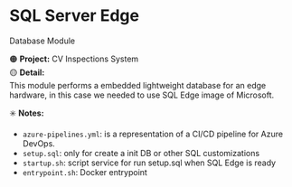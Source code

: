 # SQL Server Edge
Database Module  

:orange_circle: **Project:** CV Inspections System   
:yellow_circle: **Detail:**  
  This module performs a embedded lightweight database for an edge hardware, in this case we needed to use SQL Edge image of Microsoft.

:eight_spoked_asterisk: **Notes:**  
- `azure-pipelines.yml`: is a representation of a CI/CD pipeline for Azure DevOps.
- `setup.sql`: only for create a init DB or other SQL customizations
- `startup.sh`: script service for run setup.sql when SQL Edge is ready
- `entrypoint.sh`: Docker entrypoint



